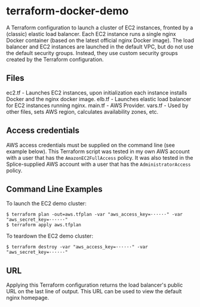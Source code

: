 # terraform-docker-demo

A Terraform configuration to launch a cluster of EC2 instances, fronted by a (classic) elastic load balancer.  Each EC2 instance runs a single nginx Docker container (based on the latest official nginx Docker image).  The load balancer and EC2 instances are launched in the default VPC, but do not use the default security groups.  Instead, they use custom security groups created by the Terraform configuration.

## Files
ec2.tf - Launches EC2 instances, upon initialization each instance installs Docker and the nginx docker image.
elb.tf - Launches elastic load balancer for EC2 instances running nginx.
main.tf - AWS Provider.
vars.tf - Used by other files, sets AWS region, calculates availability zones, etc.

## Access credentials
AWS access credentials must be supplied on the command line (see example below).  This Terraform script was tested in my own AWS account with a user that has the `AmazonEC2FullAccess` policy.  It was also tested in the Splice-supplied AWS account with a user that has the `AdministratorAccess` policy.

## Command Line Examples
To launch the EC2 demo cluster:
```
$ terraform plan -out=aws.tfplan -var "aws_access_key=······" -var "aws_secret_key=······"
$ terraform apply aws.tfplan
```
To teardown the EC2 demo cluster:
```
$ terraform destroy -var "aws_access_key=······" -var "aws_secret_key=······"
```

## URL
Applying this Terraform configuration returns the load balancer's public URL on the last line of output.  This URL can be used to view the default nginx homepage.
